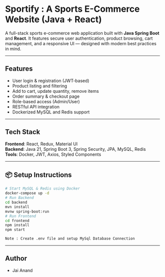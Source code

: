 # Sportify : A Sports E-Commerce Website (Java + React)

A full-stack sports e-commerce web application built with **Java Spring Boot** and **React**. It features secure user authentication, product browsing, cart management, and a responsive UI — designed with modern best practices in mind.

---

## Features
- User login & registration (JWT-based)
- Product listing and filtering
- Add to cart, update quantity, remove items
- Order summary & checkout page
- Role-based access (Admin/User)
- RESTful API integration
- Dockerized MySQL and Redis support

---

## Tech Stack
**Frontend**: React, Redux, Material UI  
**Backend**: Java 21, Spring Boot 3, Spring Security, JPA, MySQL, Redis  
**Tools**: Docker, JWT, Axios, Styled Components

---

## 📦 Setup Instructions

```bash
# Start MySQL & Redis using Docker
docker-compose up -d
# Run Backend
cd backend
mvn install
mvnw spring-boot:run
# Run Frontend
cd frontend
npm install
npm start

Note : Create .env file and setup MySql Database Connection
```
---

## Author
- Jai Anand

